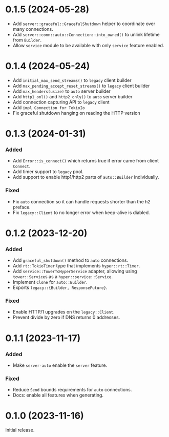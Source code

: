 # 0.1.5 (2024-05-28)

- Add `server::graceful::GracefulShutdown` helper to coordinate over many connections.
- Add `server::conn::auto::Connection::into_owned()` to unlink lifetime from `Builder`.
- Allow `service` module to be available with only `service` feature enabled.

# 0.1.4 (2024-05-24)

- Add `initial_max_send_streams()` to `legacy` client builder
- Add `max_pending_accept_reset_streams()` to `legacy` client builder
- Add `max_headers(usize)` to `auto` server builder
- Add `http1_onl()` and `http2_only()` to `auto` server builder
- Add connection capturing API to `legacy` client
- Add `impl Connection for TokioIo`
- Fix graceful shutdown hanging on reading the HTTP version

# 0.1.3 (2024-01-31)

### Added

- Add `Error::is_connect()` which returns true if error came from client `Connect`.
- Add timer support to `legacy` pool.
- Add support to enable http1/http2 parts of `auto::Builder` individually.

### Fixed

- Fix `auto` connection so it can handle requests shorter than the h2 preface.
- Fix `legacy::Client` to no longer error when keep-alive is diabled.

# 0.1.2 (2023-12-20)

### Added

- Add `graceful_shutdown()` method to `auto` connections.
- Add `rt::TokioTimer` type that implements `hyper::rt::Timer`.
- Add `service::TowerToHyperService` adapter, allowing using `tower::Service`s as a `hyper::service::Service`.
- Implement `Clone` for `auto::Builder`.
- Exports `legacy::{Builder, ResponseFuture}`.

### Fixed

- Enable HTTP/1 upgrades on the `legacy::Client`.
- Prevent divide by zero if DNS returns 0 addresses.

# 0.1.1 (2023-11-17)

### Added

- Make `server-auto` enable the `server` feature.

### Fixed

- Reduce `Send` bounds requirements for `auto` connections.
- Docs: enable all features when generating.

# 0.1.0 (2023-11-16)

Initial release.

